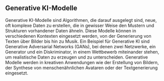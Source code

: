 ## Generative KI-Modelle
Generative KI-Modelle sind Algorithmen, die darauf ausgelegt sind, neue, oft komplexe Daten zu erstellen, die in gewisser Weise den Mustern und Strukturen vorhandener Daten ähneln. Diese Modelle können in verschiedenen Kontexten eingesetzt werden, von der Generierung von Texten über Bilder bis hin zu Musik. Ein Beispiel für Generative KI sind Generative Adversarial Networks (GANs), bei denen zwei Netzwerke, ein Generator und ein Diskriminator, in einem Wettbewerb miteinander stehen, um realistische Daten zu erzeugen und zu unterscheiden.
Generative Modelle werden in kreativen Anwendungen wie der Erstellung von Bildern, der Synthese von menschenähnlichen Avataren oder der Textgenerierung eingesetzt.
